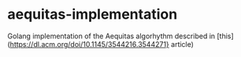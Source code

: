 # aequitas-implementation
Golang implementation of the Aequitas algorhythm described in [this](https://dl.acm.org/doi/10.1145/3544216.3544271} article)
